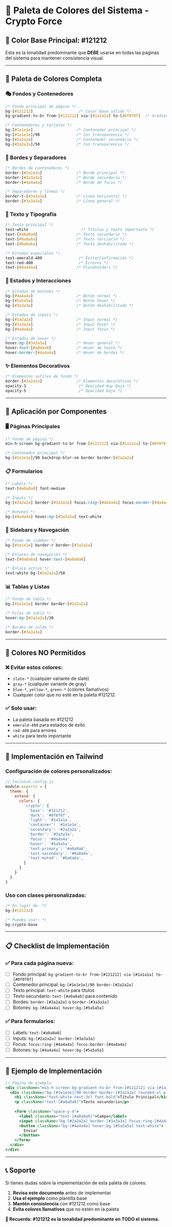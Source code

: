 # 🎨 Paleta de Colores del Sistema - Crypto Force

## **🎯 Color Base Principal: #121212**

Esta es la tonalidad predominante que **DEBE** usarse en todas las páginas del sistema para mantener consistencia visual.

---

## **🌈 Paleta de Colores Completa**

### **🎭 Fondos y Contenedores**
```css
/* Fondo principal de página */
bg-[#121212]                    /* Color base sólido */
bg-gradient-to-br from-[#121212] via-[#1a1a1a] to-[#0f0f0f]  /* Gradiente oscuro */

/* Contenedores y tarjetas */
bg-[#1e1e1e]                   /* Contenedor principal */
bg-[#1e1e1e]/90                /* Con transparencia */
bg-[#2a2a2a]                   /* Contenedor secundario */
bg-[#2a2a2a]/50                /* Con transparencia */
```

### **🔲 Bordes y Separadores**
```css
/* Bordes de contenedores */
border-[#2a2a2a]               /* Borde principal */
border-[#3a3a3a]               /* Borde secundario */
border-[#4a4a4a]               /* Borde de focus */

/* Separadores y líneas */
border-t-[#3a3a3a]             /* Línea horizontal */
border-[#3a3a3a]               /* Línea general */
```

### **📝 Texto y Tipografía**
```css
/* Texto principal */
text-white                       /* Títulos y texto importante */
text-[#a0a0a0]                 /* Texto secundario */
text-[#8a8a8a]                 /* Texto terciario */
text-[#6a6a6a]                 /* Texto deshabilitado */

/* Estados especiales */
text-emerald-400                /* Éxito/Confirmación */
text-red-400                    /* Errores */
text-[#4a4a4a]                 /* Placeholders */
```

### **🎨 Estados y Interacciones**
```css
/* Estados de botones */
bg-[#4a4a4a]                   /* Botón normal */
bg-[#5a5a5a]                   /* Botón hover */
bg-[#3a3a3a]                   /* Botón deshabilitado */

/* Estados de inputs */
bg-[#2a2a2a]                   /* Input normal */
bg-[#3a3a3a]                   /* Input hover */
bg-[#4a4a4a]                   /* Input focus */

/* Estados de hover */
hover:bg-[#3a3a3a]             /* Hover general */
hover:text-[#a0a0a0]           /* Hover de texto */
hover:border-[#4a4a4a]         /* Hover de bordes */
```

### **✨ Elementos Decorativos**
```css
/* Elementos sutiles de fondo */
border-[#2a2a2a]               /* Elementos decorativos */
opacity-3                       /* Opacidad muy baja */
opacity-5                       /* Opacidad baja */
```

---

## **📱 Aplicación por Componentes**

### **🖥️ Páginas Principales**
```css
/* Fondo de página */
min-h-screen bg-gradient-to-br from-[#121212] via-[#1a1a1a] to-[#0f0f0f]

/* Contenedor principal */
bg-[#1e1e1e]/90 backdrop-blur-sm border border-[#2a2a2a]
```

### **📋 Formularios**
```css
/* Labels */
text-[#a0a0a0] font-medium

/* Inputs */
bg-[#2a2a2a] border-[#3a3a3a] focus:ring-[#4a4a4a] focus:border-[#4a4a4a]

/* Botones */
bg-[#4a4a4a] hover:bg-[#5a5a5a] text-white
```

### **🎯 Sidebars y Navegación**
```css
/* Fondo de sidebar */
bg-[#1e1e1e] border-r border-[#2a2a2a]

/* Enlaces de navegación */
text-[#8a8a8a] hover:text-[#a0a0a0]

/* Enlace activo */
text-white bg-[#2a2a2a]/50
```

### **📊 Tablas y Listas**
```css
/* Fondo de tabla */
bg-[#1e1e1e] border border-[#2a2a2a]

/* Filas de tabla */
hover:bg-[#2a2a2a]/30

/* Bordes de celda */
border-[#3a3a3a]
```

---

## **🚫 Colores NO Permitidos**

### **❌ Evitar estos colores:**
- `slate-*` (cualquier variante de slate)
- `gray-*` (cualquier variante de gray)
- `blue-*`, `yellow-*`, `green-*` (colores llamativos)
- Cualquier color que no esté en la paleta #121212

### **✅ Solo usar:**
- La paleta basada en #121212
- `emerald-400` para estados de éxito
- `red-400` para errores
- `white` para texto importante

---

## **🔧 Implementación en Tailwind**

### **Configuración de colores personalizados:**
```javascript
// tailwind.config.js
module.exports = {
  theme: {
    extend: {
      colors: {
        'crypto': {
          'base': '#121212',
          'dark': '#0f0f0f',
          'light': '#1a1a1a',
          'container': '#1e1e1e',
          'secondary': '#2a2a2a',
          'border': '#3a3a3a',
          'focus': '#4a4a4a',
          'hover': '#5a5a5a',
          'text-primary': '#a0a0a0',
          'text-secondary': '#8a8a8a',
          'text-muted': '#6a6a6a',
        }
      }
    }
  }
}
```

### **Uso con clases personalizadas:**
```css
/* En lugar de: */
bg-[#121212]

/* Puedes usar: */
bg-crypto-base
```

---

## **📋 Checklist de Implementación**

### **✅ Para cada página nueva:**
- [ ] Fondo principal: `bg-gradient-to-br from-[#121212] via-[#1a1a1a] to-[#0f0f0f]`
- [ ] Contenedor principal: `bg-[#1e1e1e]/90 border-[#2a2a2a]`
- [ ] Texto principal: `text-white` para títulos
- [ ] Texto secundario: `text-[#a0a0a0]` para contenido
- [ ] Bordes: `border-[#2a2a2a]` o `border-[#3a3a3a]`
- [ ] Botones: `bg-[#4a4a4a] hover:bg-[#5a5a5a]`

### **✅ Para formularios:**
- [ ] Labels: `text-[#a0a0a0]`
- [ ] Inputs: `bg-[#2a2a2a] border-[#3a3a3a]`
- [ ] Focus: `focus:ring-[#4a4a4a] focus:border-[#4a4a4a]`
- [ ] Botones: `bg-[#4a4a4a] hover:bg-[#5a5a5a]`

---

## **🎯 Ejemplo de Implementación**

```jsx
// Página de ejemplo
<div className="min-h-screen bg-gradient-to-br from-[#121212] via-[#1a1a1a] to-[#0f0f0f]">
  <div className="bg-[#1e1e1e]/90 border border-[#2a2a2a] rounded-xl p-8">
    <h1 className="text-white text-3xl font-bold">Título Principal</h1>
    <p className="text-[#a0a0a0]">Texto secundario</p>
    
    <form className="space-y-4">
      <label className="text-[#a0a0a0]">Campo</label>
      <input className="bg-[#2a2a2a] border-[#3a3a3a] focus:ring-[#4a4a4a]" />
      <button className="bg-[#4a4a4a] hover:bg-[#5a5a5a] text-white">
        Enviar
      </button>
    </form>
  </div>
</div>
```

---

## **📞 Soporte**

Si tienes dudas sobre la implementación de esta paleta de colores:

1. **Revisa este documento** antes de implementar
2. **Usa el ejemplo** como plantilla base
3. **Mantén consistencia** con #121212 como base
4. **Evita colores llamativos** que no estén en la paleta

**🎨 Recuerda: #121212 es la tonalidad predominante en TODO el sistema.**

